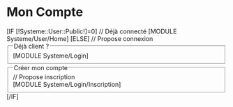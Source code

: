 <h1 class="moncompte">Mon Compte</h1>
<div class="user">
	[IF [!Systeme::User::Public!]=0]
		// Déjà connecté
		[MODULE Systeme/User/Home]
	[ELSE]
		// Propose connexion
		<fieldset>
			<legend>Déjà client ?</legend>
			[MODULE Systeme/Login]
		</fieldset>
		<fieldset>
			<legend>Créer mon compte</legend>
			// Propose inscription
			<div class="CommandeEtape2">
				<div class="Identification" style="oveflow:hidden;">
					<div class="ColonneCreationCompte">
						[MODULE Systeme/Login/Inscription]
					</div>
				</div>
			</div>
		</fieldset>
	[/IF]
</div>